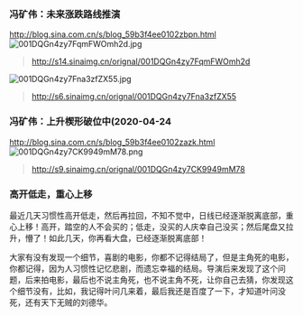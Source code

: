 ### 冯矿伟：未来涨跌路线推演
http://blog.sina.com.cn/s/blog_59b3f4ee0102zbpn.html
![001DQGn4zy7FqmFWOmh2d.jpg](https://i.loli.net/2020/08/07/9RApPy4fFWL7MHb.png)
>http://s14.sinaimg.cn/orignal/001DQGn4zy7FqmFWOmh2d

![001DQGn4zy7Fna3zfZX55.jpg](https://i.loli.net/2020/08/07/Q7AMPOKXhoZkTbp.png)
>http://s6.sinaimg.cn/orignal/001DQGn4zy7Fna3zfZX55

### 冯矿伟：上升楔形破位中(2020-04-24
http://blog.sina.com.cn/s/blog_59b3f4ee0102zazk.html
![001DQGn4zy7CK9949mM78.png](https://i.loli.net/2020/08/07/zbOfuhtNcLy1aTC.png)
>http://s9.sinaimg.cn/orignal/001DQGn4zy7CK9949mM78

### 高开低走，重心上移
最近几天习惯性高开低走，然后再拉回，不知不觉中，日线已经逐渐脱离底部，重心上移！高开，踏空的人不会买的；低走，没买的人庆幸自己没买；然后尾盘又拉升，懵了！如此几天，你再看大盘，已经逐渐脱离底部！

大家有没有发现一个细节，喜剧的电影，你都不记得结局了，但是主角死的电影，你都记得，因为人习惯性记忆悲剧，而遗忘幸福的结局。导演后来发现了这个问题，后来拍电影，最后也不说主角死，也不说主角不死，让你自己去猜，你发现这个细节没有，比如，我记得叶问几来着，最后我还是百度了一下，才知道叶问没死，还有天下无贼的刘德华。
